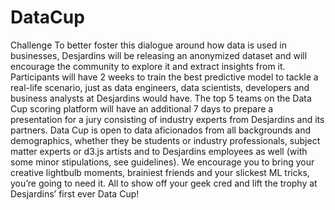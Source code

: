 # DataCup
Challenge To better foster this dialogue around how data is used in businesses, Desjardins will be releasing an anonymized dataset and will encourage the community to explore it and extract insights from it. Participants will have 2 weeks to train the best predictive model to tackle a real-life scenario, just as data engineers, data scientists, developers and business analysts at Desjardins would have. The top 5 teams on the Data Cup scoring platform will have an additional 7 days to prepare a presentation for a jury consisting of industry experts from Desjardins and its partners.  Data Cup is open to data aficionados from all backgrounds and demographics, whether they be students or industry professionals, subject matter experts or d3.js artists and to Desjardins employees as well (with some minor stipulations, see guidelines). We encourage you to bring your creative lightbulb moments, brainiest friends and your slickest ML tricks, you’re going to need it. All to show off your geek cred and lift the trophy at Desjardins’ first ever Data Cup!
